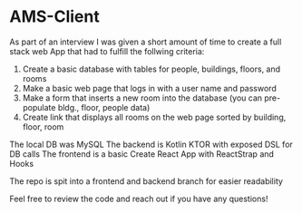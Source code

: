 # AMS-Client

As part of an interview I was given a short amount of time to create a full stack web App that had to fulfill the follwing criteria:

<ol>
<li>Create a basic database with tables for people, buildings, floors, and rooms</li>
<li>Make a basic web page that logs in with a user name and password</li>
<li>Make a form that inserts a new room into the database (you can pre-populate bldg., floor, people data)</li>
<li>Create link that displays all rooms on the web page sorted by building, floor, room</li>
</ol>

The local DB was MySQL
The backend is Kotlin KTOR with exposed DSL for DB calls
The frontend is a basic Create React App with ReactStrap and Hooks

The repo is spit into a frontend and backend branch for easier readability

Feel free to review the code and reach out if you have any questions!
